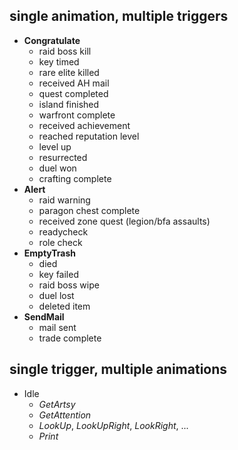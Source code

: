 ## single animation, multiple triggers
- **Congratulate**
	- raid boss kill
	- key timed
	- rare elite killed
	- received AH mail
	- quest completed
	- island finished
	- warfront complete
	- received achievement
	- reached reputation level
	- level up
	- resurrected
	- duel won
	- crafting complete
- **Alert**
	- raid warning
	- paragon chest complete
	- received zone quest (legion/bfa assaults)
	- readycheck
	- role check
- **EmptyTrash**
	- died
	- key failed
	- raid boss wipe
	- duel lost
	- deleted item
- **SendMail**
	- mail sent
	- trade complete

## single trigger, multiple animations
- Idle
	- *GetArtsy*
	- *GetAttention*
	- *LookUp*, *LookUpRight*, *LookRight*, ...
	- *Print*
